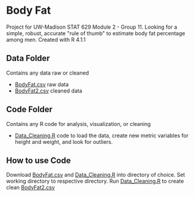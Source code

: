 # Body Fat
Project for UW-Madison STAT 629 Module 2 - Group 11. 
Looking for a simple, robust, accurate "rule of thumb" to estimate body fat percentage among men. 
Created with R 4.1.1

## Data Folder
Contains any data raw or cleaned
- [BodyFat.csv](Data/BodyFat.csv) raw data
- [BodyFat2.csv](Data/BodyFat2.csv) cleaned data

## Code Folder
Contains any R code for analysis, visualization, or cleaning
- [Data_Cleaning.R](Code/Data_Cleaning.R) code to load the data, create new metric variables for height and weight, and look for outliers.


## How to use Code
Download [BodyFat.csv](Data/BodyFat.csv) and [Data_Cleaning.R](Code/Data_Cleaning.R) into directory of choice. Set working directory to respective directory. Run [Data_Cleaning.R](Code/Data_Cleaning.R) to create clean [BodyFat2.csv](Data/BodyFat2.csv)
